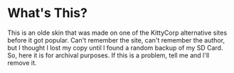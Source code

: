 # What's This?

This is an olde skin that was made on one of the KittyCorp alternative sites before it got popular. Can't remember the site, can't remember the author, but I thought I lost my copy until l found a random backup of my SD Card. So, here it is for archival purposes. If this is a problem, tell me and l'll remove it.